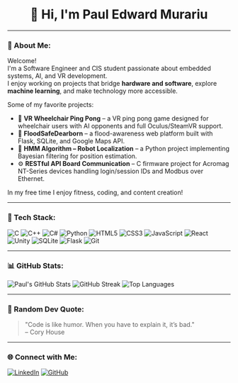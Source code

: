 <h1 align="center">👋 Hi, I'm Paul Edward Murariu</h1>

---

### 🧠 About Me:
Welcome!  
I'm a Software Engineer and CIS student passionate about embedded systems, AI, and VR development.  
I enjoy working on projects that bridge **hardware and software**, explore **machine learning**, and make technology more accessible.

Some of my favorite projects:
- 🏓 **VR Wheelchair Ping Pong** – a VR ping pong game designed for wheelchair users with AI opponents and full Oculus/SteamVR support.
- 🌊 **FloodSafeDearborn** – a flood-awareness web platform built with Flask, SQLite, and Google Maps API.
- 🤖 **HMM Algorithm – Robot Localization** – a Python project implementing Bayesian filtering for position estimation.
- ⚙️ **RESTful API Board Communication** – C firmware project for Acromag NT-Series devices handling login/session IDs and Modbus over Ethernet.

In my free time I enjoy fitness, coding, and content creation!

---

### 🧰 Tech Stack:
![C](https://img.shields.io/badge/C-00599C?style=for-the-badge&logo=c&logoColor=white)
![C++](https://img.shields.io/badge/C++-00599C?style=for-the-badge&logo=cplusplus&logoColor=white)
![C#](https://img.shields.io/badge/C%23-239120?style=for-the-badge&logo=c-sharp&logoColor=white)
![Python](https://img.shields.io/badge/Python-3776AB?style=for-the-badge&logo=python&logoColor=white)
![HTML5](https://img.shields.io/badge/HTML5-E34F26?style=for-the-badge&logo=html5&logoColor=white)
![CSS3](https://img.shields.io/badge/CSS3-1572B6?style=for-the-badge&logo=css3&logoColor=white)
![JavaScript](https://img.shields.io/badge/JavaScript-F7DF1E?style=for-the-badge&logo=javascript&logoColor=black)
![React](https://img.shields.io/badge/React-20232A?style=for-the-badge&logo=react&logoColor=61DAFB)
![Unity](https://img.shields.io/badge/Unity-000000?style=for-the-badge&logo=unity&logoColor=white)
![SQLite](https://img.shields.io/badge/SQLite-07405E?style=for-the-badge&logo=sqlite&logoColor=white)
![Flask](https://img.shields.io/badge/Flask-000000?style=for-the-badge&logo=flask&logoColor=white)
![Git](https://img.shields.io/badge/Git-F05032?style=for-the-badge&logo=git&logoColor=white)

---

### 📊 GitHub Stats:
![Paul's GitHub Stats](https://github-readme-stats.vercel.app/api?username=PaulEdwardMurariu&show_icons=true&theme=radical)
![GitHub Streak](https://streak-stats.demolab.com?user=PaulEdwardMurariu&theme=radical&hide_border=true&date_format=M%20j%5B%2C%20Y%5D)
![Top Languages](https://github-readme-stats.vercel.app/api/top-langs/?username=PaulEdwardMurariu&layout=compact&theme=radical)

---

### 💬 Random Dev Quote:
> "Code is like humor. When you have to explain it, it’s bad."  
> – Cory House

---

### 🌐 Connect with Me:
[![LinkedIn](https://img.shields.io/badge/LinkedIn-0A66C2?style=for-the-badge&logo=linkedin&logoColor=white)](https://www.linkedin.com/in/paul-murariu/)
[![GitHub](https://img.shields.io/badge/GitHub-100000?style=for-the-badge&logo=github&logoColor=white)](https://github.com/PaulEdwardMurariu)
